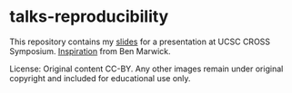 # talks-reproducibility

This repository contains my [slides](https://cboettig.github.io/talks-reproducibility) for a presentation at UCSC CROSS Symposium. 
[Inspiration](https://github.com/benmarwick/UW-eScience-reproducibility-social-sciences) from Ben Marwick.

License: Original content CC-BY. Any other images remain under original copyright and included for educational use only.
